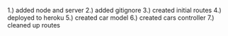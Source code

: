 1.) added node and server
2.) added gitignore
3.) created initial routes
4.) deployed to heroku
5.) created car model
6.) created cars controller
7.) cleaned up routes
